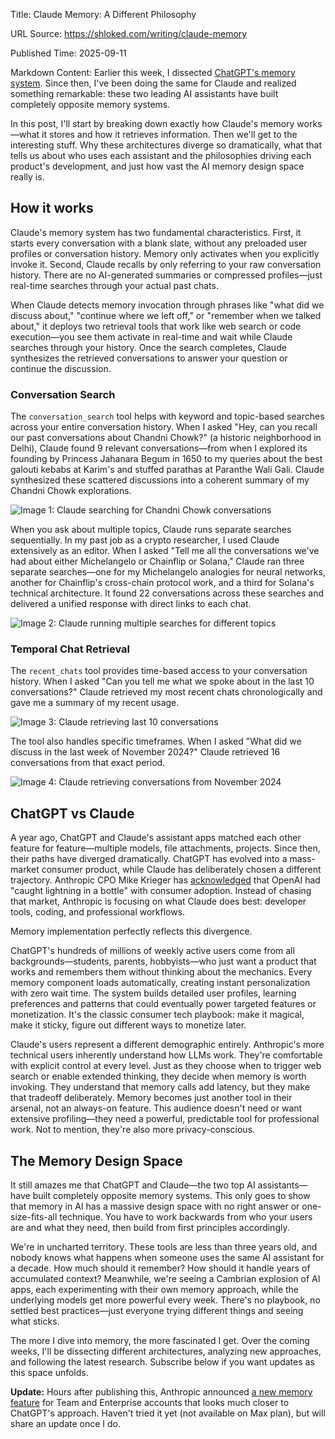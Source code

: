 Title: Claude Memory: A Different Philosophy

URL Source: https://shloked.com/writing/claude-memory

Published Time: 2025-09-11

Markdown Content:
Earlier this week, I dissected [ChatGPT's memory system](https://www.shloked.com/writing/chatgpt-memory-bitter-lesson). Since then, I've been doing the same for Claude and realized something remarkable: these two leading AI assistants have built completely opposite memory systems.

In this post, I'll start by breaking down exactly how Claude's memory works—what it stores and how it retrieves information. Then we'll get to the interesting stuff. Why these architectures diverge so dramatically, what that tells us about who uses each assistant and the philosophies driving each product's development, and just how vast the AI memory design space really is.

How it works
------------

Claude's memory system has two fundamental characteristics. First, it starts every conversation with a blank slate, without any preloaded user profiles or conversation history. Memory only activates when you explicitly invoke it. Second, Claude recalls by only referring to your raw conversation history. There are no AI-generated summaries or compressed profiles—just real-time searches through your actual past chats.

When Claude detects memory invocation through phrases like "what did we discuss about," "continue where we left off," or "remember when we talked about," it deploys two retrieval tools that work like web search or code execution—you see them activate in real-time and wait while Claude searches through your history. Once the search completes, Claude synthesizes the retrieved conversations to answer your question or continue the discussion.

### Conversation Search

The `conversation_search` tool helps with keyword and topic-based searches across your entire conversation history. When I asked "Hey, can you recall our past conversations about Chandni Chowk?" (a historic neighborhood in Delhi), Claude found 9 relevant conversations—from when I explored its founding by Princess Jahanara Begum in 1650 to my queries about the best galouti kebabs at Karim's and stuffed parathas at Paranthe Wali Gali. Claude synthesized these scattered discussions into a coherent summary of my Chandni Chowk explorations.

![Image 1: Claude searching for Chandni Chowk conversations](https://www.shloked.com/images/blog/claude-memory/chandni-chowk.png)

When you ask about multiple topics, Claude runs separate searches sequentially. In my past job as a crypto researcher, I used Claude extensively as an editor. When I asked "Tell me all the conversations we've had about either Michelangelo or Chainflip or Solana," Claude ran three separate searches—one for my Michelangelo analogies for neural networks, another for Chainflip's cross-chain protocol work, and a third for Solana's technical architecture. It found 22 conversations across these searches and delivered a unified response with direct links to each chat.

![Image 2: Claude running multiple searches for different topics](https://www.shloked.com/images/blog/claude-memory/multiple-searches.png)

### Temporal Chat Retrieval

The `recent_chats` tool provides time-based access to your conversation history. When I asked "Can you tell me what we spoke about in the last 10 conversations?" Claude retrieved my most recent chats chronologically and gave me a summary of my recent usage.

![Image 3: Claude retrieving last 10 conversations](https://www.shloked.com/images/blog/claude-memory/last-10-conversations.png)

The tool also handles specific timeframes. When I asked "What did we discuss in the last week of November 2024?" Claude retrieved 16 conversations from that exact period.

![Image 4: Claude retrieving conversations from November 2024](https://www.shloked.com/images/blog/claude-memory/november-2024.png)

ChatGPT vs Claude
-----------------

A year ago, ChatGPT and Claude's assistant apps matched each other feature for feature—multiple models, file attachments, projects. Since then, their paths have diverged dramatically. ChatGPT has evolved into a mass-market consumer product, while Claude has deliberately chosen a different trajectory. Anthropic CPO Mike Krieger has [acknowledged](https://lennysvault.com/episodes/8d70693c-41e7-4c00-8c14-6ba8955a2547) that OpenAI had "caught lightning in a bottle" with consumer adoption. Instead of chasing that market, Anthropic is focusing on what Claude does best: developer tools, coding, and professional workflows.

Memory implementation perfectly reflects this divergence.

ChatGPT's hundreds of millions of weekly active users come from all backgrounds—students, parents, hobbyists—who just want a product that works and remembers them without thinking about the mechanics. Every memory component loads automatically, creating instant personalization with zero wait time. The system builds detailed user profiles, learning preferences and patterns that could eventually power targeted features or monetization. It's the classic consumer tech playbook: make it magical, make it sticky, figure out different ways to monetize later.

Claude's users represent a different demographic entirely. Anthropic's more technical users inherently understand how LLMs work. They're comfortable with explicit control at every level. Just as they choose when to trigger web search or enable extended thinking, they decide when memory is worth invoking. They understand that memory calls add latency, but they make that tradeoff deliberately. Memory becomes just another tool in their arsenal, not an always-on feature. This audience doesn't need or want extensive profiling—they need a powerful, predictable tool for professional work. Not to mention, they're also more privacy-conscious.

The Memory Design Space
-----------------------

It still amazes me that ChatGPT and Claude—the two top AI assistants—have built completely opposite memory systems. This only goes to show that memory in AI has a massive design space with no right answer or one-size-fits-all technique. You have to work backwards from who your users are and what they need, then build from first principles accordingly.

We're in uncharted territory. These tools are less than three years old, and nobody knows what happens when someone uses the same AI assistant for a decade. How much should it remember? How should it handle years of accumulated context? Meanwhile, we're seeing a Cambrian explosion of AI apps, each experimenting with their own memory approach, while the underlying models get more powerful every week. There's no playbook, no settled best practices—just everyone trying different things and seeing what sticks.

The more I dive into memory, the more fascinated I get. Over the coming weeks, I'll be dissecting different architectures, analyzing new approaches, and following the latest research. Subscribe below if you want updates as this space unfolds.

**Update:** Hours after publishing this, Anthropic announced [a new memory feature](https://www.anthropic.com/news/memory) for Team and Enterprise accounts that looks much closer to ChatGPT's approach. Haven't tried it yet (not available on Max plan), but will share an update once I do.